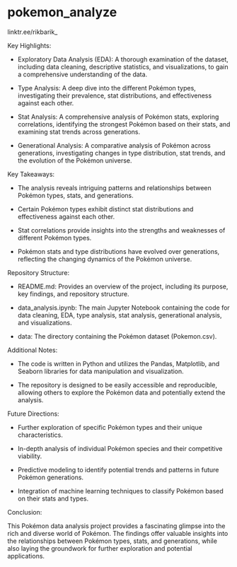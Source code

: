 # pokemon_analyze

linktr.ee/rikbarik_

Key Highlights:

- Exploratory Data Analysis (EDA): A thorough examination of the dataset, including data cleaning, descriptive statistics, and visualizations, to gain a comprehensive understanding of the data.

- Type Analysis: A deep dive into the different Pokémon types, investigating their prevalence, stat distributions, and effectiveness against each other.

- Stat Analysis: A comprehensive analysis of Pokémon stats, exploring correlations, identifying the strongest Pokémon based on their stats, and examining stat trends across generations.

- Generational Analysis: A comparative analysis of Pokémon across generations, investigating changes in type distribution, stat trends, and the evolution of the Pokémon universe.


Key Takeaways:

- The analysis reveals intriguing patterns and relationships between Pokémon types, stats, and generations.

- Certain Pokémon types exhibit distinct stat distributions and effectiveness against each other.

- Stat correlations provide insights into the strengths and weaknesses of different Pokémon types.

- Pokémon stats and type distributions have evolved over generations, reflecting the changing dynamics of the Pokémon universe.


Repository Structure:

- README.md: Provides an overview of the project, including its purpose, key findings, and repository structure.

- data_analysis.ipynb: The main Jupyter Notebook containing the code for data cleaning, EDA, type analysis, stat analysis, generational analysis, and visualizations.

- data: The directory containing the Pokémon dataset (Pokemon.csv).


Additional Notes:

- The code is written in Python and utilizes the Pandas, Matplotlib, and Seaborn libraries for data manipulation and visualization.

- The repository is designed to be easily accessible and reproducible, allowing others to explore the Pokémon data and potentially extend the analysis.


Future Directions:

- Further exploration of specific Pokémon types and their unique characteristics.

- In-depth analysis of individual Pokémon species and their competitive viability.

- Predictive modeling to identify potential trends and patterns in future Pokémon generations.

- Integration of machine learning techniques to classify Pokémon based on their stats and types.


Conclusion:

This Pokémon data analysis project provides a fascinating glimpse into the rich and diverse world of Pokémon. The findings offer valuable insights into the relationships between Pokémon types, stats, and generations, while also laying the groundwork for further exploration and potential applications.
